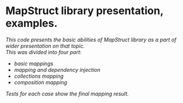 # MapStruct library presentation, examples.

*This code presents the basic abilities of MapStruct library as a part of wider presentation on that topic.*  
*This was divided into four part:*
- *basic mappings*
- *mapping and dependency injection*
- *collections mapping*
- *composition mapping*

*Tests for each case show the final mapping result.*